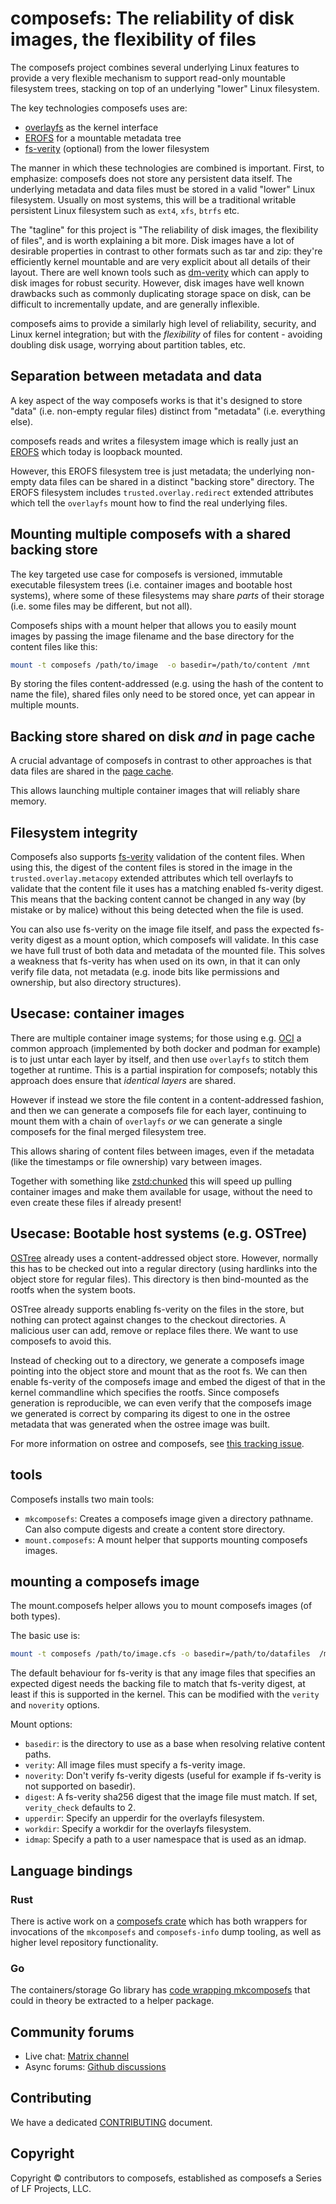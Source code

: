 # composefs: The reliability of disk images, the flexibility of files

The composefs project combines several underlying Linux features
to provide a very flexible mechanism to support read-only
mountable filesystem trees, stacking on top of an underlying
"lower" Linux filesystem.

The key technologies composefs uses are:

- [overlayfs](https://www.kernel.org/doc/Documentation/filesystems/overlayfs.txt) as the kernel interface
- [EROFS](https://erofs.docs.kernel.org) for a mountable metadata tree
- [fs-verity](https://www.kernel.org/doc/html/next/filesystems/fsverity.html) (optional) from the lower filesystem

The manner in which these technologies are combined is important.
First, to emphasize: composefs does not store any persistent data itself.
The underlying metadata and data files must be stored in a valid
"lower" Linux filesystem.  Usually on most systems, this will be a
traditional writable persistent Linux filesystem such as `ext4`, `xfs`, `btrfs` etc.

The "tagline" for this project is "The reliability of disk images, the flexibility of files",
and is worth explaining a bit more. Disk images have a lot of desirable
properties in contrast to other formats such as tar and zip: they're
efficiently kernel mountable and are very explicit about all details
of their layout. There are well known tools such as [dm-verity](https://docs.kernel.org/admin-guide/device-mapper/verity.html)
which can apply to disk images for robust security. However, disk
images have well known drawbacks such as commonly duplicating storage
space on disk, can be difficult to incrementally update, and are
generally inflexible.

composefs aims to provide a similarly high level of reliability,
security, and Linux kernel integration; but with the *flexibility* of files
for content - avoiding doubling disk usage, worrying about partition
tables, etc.

## Separation between metadata and data

A key aspect of the way composefs works is that it's designed to
store "data" (i.e. non-empty regular files) distinct from "metadata"
(i.e. everything else).

composefs reads and writes a filesystem image which is really
just an [EROFS](https://erofs.docs.kernel.org)
which today is loopback mounted.

However, this EROFS filesystem tree is just metadata; the underlying
non-empty data files can be shared in a distinct "backing store"
directory.  The EROFS filesystem includes `trusted.overlay.redirect`
extended attributes which tell the `overlayfs` mount
how to find the real underlying files.

## Mounting multiple composefs with a shared backing store

The key targeted use case for composefs is versioned, immutable executable
filesystem trees (i.e. container images and bootable host systems), where
some of these filesystems may share *parts* of their storage (i.e. some
files may be different, but not all).

Composefs ships with a mount helper that allows you to easily mount
images by passing the image filename and the base directory for
the content files like this:

```bash
mount -t composefs /path/to/image  -o basedir=/path/to/content /mnt
```

By storing the files content-addressed (e.g. using the hash of the content to name
the file), shared files only need to be stored once, yet can appear in
multiple mounts.

## Backing store shared on disk *and* in page cache

A crucial advantage of composefs in contrast to other approaches
is that data files are shared in the [page cache](https://static.lwn.net/kerneldoc/admin-guide/mm/concepts.html#page-cache).

This allows launching multiple container images that will
reliably share memory.

## Filesystem integrity

Composefs also supports [fs-verity](https://www.kernel.org/doc/html/latest/filesystems/fsverity.html)
validation of the content files.  When using this, the digest of the
content files is stored in the image in the `trusted.overlay.metacopy`
extended attributes which tell overlayfs to validate that
the content file it uses has a matching enabled fs-verity digest. This
means that the backing content cannot be changed in any way (by
mistake or by malice) without this being detected when the file is
used.

You can also use fs-verity on the image file itself, and pass the
expected fs-verity digest as a mount option, which composefs will
validate. In this case we have full trust of both data and metadata of
the mounted file. This solves a weakness that fs-verity has when used
on its own, in that it can only verify file data, not metadata (e.g.
inode bits like permissions and ownership, but also directory
structures).

## Usecase: container images

There are multiple container image systems; for those using e.g.
[OCI](https://github.com/opencontainers/image-spec/blob/main/spec.md)
a common approach (implemented by both docker and podman for example)
is to just untar each layer by itself, and then use `overlayfs`
to stitch them together at runtime.  This is a partial inspiration
for composefs; notably this approach does ensure that *identical
layers* are shared.

However if instead we store the file content in a content-addressed
fashion, and then we can generate a composefs file for each layer,
continuing to mount them with a chain of `overlayfs` *or* we
can generate a single composefs for the final merged filesystem tree.

This allows sharing of content files between images, even if the
metadata (like the timestamps or file ownership) vary between images.

Together with something like
[zstd:chunked](https://github.com/containers/storage/pull/775) this
will speed up pulling container images and make them available for
usage, without the need to even create these files if already present!

## Usecase: Bootable host systems (e.g. OSTree)

[OSTree](https://github.com/ostreedev/ostree) already uses a content-addressed
object store. However, normally this has to be checked out into a regular directory (using hardlinks
into the object store for regular files). This directory is then
bind-mounted as the rootfs when the system boots.

OSTree already supports enabling fs-verity on the files in the store,
but nothing can protect against changes to the checkout directories. A
malicious user can add, remove or replace files there. We want to use
composefs to avoid this.

Instead of checking out to a directory, we generate a composefs image
pointing into the object store and mount that as the root fs. We can
then enable fs-verity of the composefs image and embed the digest of
that in the kernel commandline which specifies the rootfs. Since
composefs generation is reproducible, we can even verify that the
composefs image we generated is correct by comparing its digest to one
in the ostree metadata that was generated when the ostree image was built.

For more information on ostree and composefs, see [this tracking issue](https://github.com/ostreedev/ostree/issues/2867).

## tools

Composefs installs two main tools:

- `mkcomposefs`: Creates a composefs image given a directory pathname. Can also compute digests and create a content store directory.
- `mount.composefs`: A mount helper that supports mounting composefs images.

## mounting a composefs image

The mount.composefs helper allows you to mount composefs images (of both types).

The basic use is:

```bash
mount -t composefs /path/to/image.cfs -o basedir=/path/to/datafiles  /mnt
```

The default behaviour for fs-verity is that any image files that
specifies an expected digest needs the backing file to match that
fs-verity digest, at least if this is supported in the kernel. This
can be modified with the `verity` and `noverity` options.

Mount options:

- `basedir`: is the directory to use as a base when resolving relative content paths.
- `verity`: All image files must specify a fs-verity image.
- `noverity`: Don't verify fs-verity digests (useful for example if fs-verity is not supported on basedir).
- `digest`: A fs-verity sha256 digest that the image file must match. If set, `verity_check` defaults to 2.
- `upperdir`: Specify an upperdir for the overlayfs filesystem.
- `workdir`: Specify a workdir for the overlayfs filesystem.
- `idmap`: Specify a path to a user namespace that is used as an idmap.

## Language bindings

### Rust

There is active work on a [composefs crate](https://github.com/containers/composefs-rs)
which has both wrappers for invocations of the `mkcomposefs` and `composefs-info` dump tooling,
as well as higher level repository functionality.

### Go

The containers/storage Go library has [code wrapping mkcomposefs](https://github.com/containers/storage/blob/5fe400b7aedc7385e07a938d393d50600ca06299/drivers/overlay/composefs.go#L41)
that could in theory be extracted to a helper package.

## Community forums

- Live chat: [Matrix channel](https://matrix.to/#/#composefs:matrix.org)
- Async forums: [Github discussions](https://github.com/containers/composefs/discussions)

## Contributing

We have a dedicated [CONTRIBUTING](CONTRIBUTING.md) document.

## Copyright

Copyright © contributors to composefs, established as composefs a Series of LF Projects, LLC.
